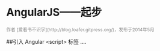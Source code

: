 AngularJS&mdash;&mdash;起步
===
<div style="font-size: 12px; color: #888; width:100%;text-align:left;margin-bottom:10px;">
作者  [爱看书不识字](http://blog.loafer.gitpress.org/)，发布于2014年5月
</div>  

##引入 Angular &lt;script&gt; 标签
    <!doctype html>
    <html xmlns:ng="http://angularjs.org" ng-app>
        <body>
            ....
            <script src="angular.js">
        </body>
    </html>
1. 将&lt;script&gt;标签放置到页面底部。将&lt;script&gt;放在页面底部是为了改善页面加载时间，因为在加载`angular.js`的时候不会堵塞HTML DOM的加载。你可以在[http://code.angularjs.org ](http://code.angularjs.org)获得最新的版本。
> *    `angular-[version].js` 是一个可读的大文件，它适合开发和调试使用。
> *    `angular-[version].min.js`是一个压缩、混淆过的文件，适合产品发布。    

2. 将`ng-app`放置到应用程序的根。如果你期望angular自动启动你的程序，通常是放置到`<html>`标签上。

3. 如果使用IE7，需添加`id="ng-app"`。

4. 如果期望在IE上使用旧的语法指令`ng:`，则需要在`<html>`标签上包含一个xml命名空间。(出于历史原因，不再推荐使用`ng:`)    
<!--more-->

##自动启动

Angular会在`DOMContentLoaded`事件或`angular.js`脚本加载完成并且`document.readyState`被设置为`complete`时自动初始化。Angular在初始化时会查找`ng-app`指令指定的应用根。如果`ng-appa`指令被找到，则执行如下操作：
> * 为指令加载相关模块。
> * 创建应用的[injector](https://docs.angularjs.org/api/auto/service/$injector)。
> * 编译、处理指令`ng-app`指定的DOM。也就是说将这个DOM元素作为应用的一部分来处理。    

    <!doctype html>
    <html ng-app="optionalModuleName">
	<body>
	    I can add: {{ 1+2 }}.
	    <script src="angular.js"></script>
	</body>
    </html>

##手动初始化

如果在初始化过程中你需要更多的控制，你可以使用一个手动启动方法来替换。例如，当你需要一个脚本加载器或着在angular编译页面之前执行一个操作。    
下面是一个手动启动的例子：    

    <!doctype html>
    <html>
    <body>
      Hello {{'World'}}!
      <script src="http://code.angularjs.org/angular.js"></script>

      <script>
        angular.module('myApp', [])
          .controller('MyController', ['$scope', function ($scope) {
            $scope.greetMe = 'World';
          }]);

        angular.element(document).ready(function() {
          angular.bootstrap(document, ['myApp']);
        });
      </script>
    </body>
    </html>

注意我们将应用模块的名称作为第二个参数注入到了`angular.bootstrap`方法中。因此你必须在传递参数之前创建你的模块。    
你也可以调用`angular.bootstrap`，这样应用启动后你就不能添加controllers、services、directives。

    注意：当手动启动你的应用时不要在使用ng-app。

以下是代码执行顺序：    
1. 当页面和所有代码加载完后，查找Angular应用的根元素，通常是document的根。    
2. 调用`angular.bootstrap`将元素编译成可执行的、双向数据绑定的应用。

##参考
https://docs.angularjs.org/guide/bootstrap